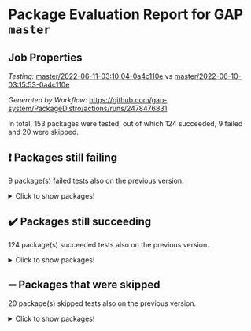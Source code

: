 # Package Evaluation Report for GAP `master`

## Job Properties

*Testing:* [master/2022-06-11-03:10:04-0a4c110e](https://github.com/gap-system/PackageDistro/blob/data/reports/master/2022-06-11-03:10:04-0a4c110e) vs [master/2022-06-10-03:15:53-0a4c110e](https://github.com/gap-system/PackageDistro/blob/data/reports/master/2022-06-10-03:15:53-0a4c110e)

*Generated by Workflow:* https://github.com/gap-system/PackageDistro/actions/runs/2478476831

In total, 153 packages were tested, out of which 124 succeeded, 9 failed and 20 were skipped.

## :exclamation: Packages still failing

9 package(s) failed tests also on the previous version.
<details><summary>Click to show packages!</summary>

- fining 1.4.1 [(failure)](https://github.com/gap-system/PackageDistro/runs/6840430383?check_suite_focus=true)
- francy 1.2.4 [(failure)](https://github.com/gap-system/PackageDistro/runs/6840430491?check_suite_focus=true)
- hap 1.39 [(failure)](https://github.com/gap-system/PackageDistro/runs/6840430745?check_suite_focus=true)
- normalizinterface 1.3.2 [(failure)](https://github.com/gap-system/PackageDistro/runs/6840431417?check_suite_focus=true)
- packagemanager 1.2 [(failure)](https://github.com/gap-system/PackageDistro/runs/6840431778?check_suite_focus=true)
- rcwa 4.6.4 [(failure)](https://github.com/gap-system/PackageDistro/runs/6840432204?check_suite_focus=true)
- recog 1.3.2 [(failure)](https://github.com/gap-system/PackageDistro/runs/6840432419?check_suite_focus=true)
- semigroups 4.0.0 [(failure)](https://github.com/gap-system/PackageDistro/runs/6840432566?check_suite_focus=true)
- ugaly 4.0.2 [(failure)](https://github.com/gap-system/PackageDistro/runs/6840432888?check_suite_focus=true)
</details>

## :heavy_check_mark: Packages still succeeding

124 package(s) succeeded tests also on the previous version.
<details><summary>Click to show packages!</summary>

- ace 5.4 [(success)](https://github.com/gap-system/PackageDistro/runs/6840429516?check_suite_focus=true)
- aclib 1.3.2 [(success)](https://github.com/gap-system/PackageDistro/runs/6840429549?check_suite_focus=true)
- agt 0.2 [(success)](https://github.com/gap-system/PackageDistro/runs/6840429590?check_suite_focus=true)
- alnuth 3.2.1 [(success)](https://github.com/gap-system/PackageDistro/runs/6840429617?check_suite_focus=true)
- anupq 3.2.6 [(success)](https://github.com/gap-system/PackageDistro/runs/6840429662?check_suite_focus=true)
- atlasrep 2.1.2 [(success)](https://github.com/gap-system/PackageDistro/runs/6840429698?check_suite_focus=true)
- autodoc 2022.03.10 [(success)](https://github.com/gap-system/PackageDistro/runs/6840429719?check_suite_focus=true)
- automata 1.15 [(success)](https://github.com/gap-system/PackageDistro/runs/6840429738?check_suite_focus=true)
- automgrp 1.3.2 [(success)](https://github.com/gap-system/PackageDistro/runs/6840429764?check_suite_focus=true)
- autpgrp 1.10.2 [(success)](https://github.com/gap-system/PackageDistro/runs/6840429789?check_suite_focus=true)
- cap 2022.05-09 [(success)](https://github.com/gap-system/PackageDistro/runs/6840429822?check_suite_focus=true)
- caratinterface 2.3.3 [(success)](https://github.com/gap-system/PackageDistro/runs/6840429847?check_suite_focus=true)
- cddinterface 2020.06.24 [(success)](https://github.com/gap-system/PackageDistro/runs/6840429866?check_suite_focus=true)
- circle 1.6.5 [(success)](https://github.com/gap-system/PackageDistro/runs/6840429886?check_suite_focus=true)
- classicpres 1.22 [(success)](https://github.com/gap-system/PackageDistro/runs/6840429908?check_suite_focus=true)
- cohomolo 1.6.10 [(success)](https://github.com/gap-system/PackageDistro/runs/6840429934?check_suite_focus=true)
- congruence 1.2.4 [(success)](https://github.com/gap-system/PackageDistro/runs/6840429953?check_suite_focus=true)
- corelg 1.56 [(success)](https://github.com/gap-system/PackageDistro/runs/6840429969?check_suite_focus=true)
- crime 1.6 [(success)](https://github.com/gap-system/PackageDistro/runs/6840429991?check_suite_focus=true)
- crisp 1.4.5 [(success)](https://github.com/gap-system/PackageDistro/runs/6840430005?check_suite_focus=true)
- crypting 0.10 [(success)](https://github.com/gap-system/PackageDistro/runs/6840430027?check_suite_focus=true)
- cryst 4.1.24 [(success)](https://github.com/gap-system/PackageDistro/runs/6840430044?check_suite_focus=true)
- crystcat 1.1.9 [(success)](https://github.com/gap-system/PackageDistro/runs/6840430066?check_suite_focus=true)
- ctbllib 1.3.4 [(success)](https://github.com/gap-system/PackageDistro/runs/6840430082?check_suite_focus=true)
- cubefree 1.19 [(success)](https://github.com/gap-system/PackageDistro/runs/6840430103?check_suite_focus=true)
- curlinterface 2.2.2 [(success)](https://github.com/gap-system/PackageDistro/runs/6840430128?check_suite_focus=true)
- cvec 2.7.5 [(success)](https://github.com/gap-system/PackageDistro/runs/6840430149?check_suite_focus=true)
- datastructures 0.2.7 [(success)](https://github.com/gap-system/PackageDistro/runs/6840430166?check_suite_focus=true)
- deepthought 1.0.5 [(success)](https://github.com/gap-system/PackageDistro/runs/6840430192?check_suite_focus=true)
- design 1.7 [(success)](https://github.com/gap-system/PackageDistro/runs/6840430211?check_suite_focus=true)
- difsets 2.3.1 [(success)](https://github.com/gap-system/PackageDistro/runs/6840430239?check_suite_focus=true)
- digraphs 1.5.3 [(success)](https://github.com/gap-system/PackageDistro/runs/6840430257?check_suite_focus=true)
- edim 1.3.5 [(success)](https://github.com/gap-system/PackageDistro/runs/6840430282?check_suite_focus=true)
- example 4.3.1 [(success)](https://github.com/gap-system/PackageDistro/runs/6840430308?check_suite_focus=true)
- factint 1.6.3 [(success)](https://github.com/gap-system/PackageDistro/runs/6840430325?check_suite_focus=true)
- ferret 1.0.7 [(success)](https://github.com/gap-system/PackageDistro/runs/6840430342?check_suite_focus=true)
- fga 1.4.0 [(success)](https://github.com/gap-system/PackageDistro/runs/6840430358?check_suite_focus=true)
- float 1.0.3 [(success)](https://github.com/gap-system/PackageDistro/runs/6840430405?check_suite_focus=true)
- format 1.4.3 [(success)](https://github.com/gap-system/PackageDistro/runs/6840430426?check_suite_focus=true)
- forms 1.2.7 [(success)](https://github.com/gap-system/PackageDistro/runs/6840430436?check_suite_focus=true)
- fplsa 1.2.5 [(success)](https://github.com/gap-system/PackageDistro/runs/6840430449?check_suite_focus=true)
- fr 2.4.8 [(success)](https://github.com/gap-system/PackageDistro/runs/6840430466?check_suite_focus=true)
- fwtree 1.3 [(success)](https://github.com/gap-system/PackageDistro/runs/6840430515?check_suite_focus=true)
- gbnp 1.0.5 [(success)](https://github.com/gap-system/PackageDistro/runs/6840430530?check_suite_focus=true)
- generalizedmorphismsforcap 2022.05-01 [(success)](https://github.com/gap-system/PackageDistro/runs/6840430544?check_suite_focus=true)
- genss 1.6.6 [(success)](https://github.com/gap-system/PackageDistro/runs/6840430562?check_suite_focus=true)
- gradedringforhomalg 2022.03-01 [(success)](https://github.com/gap-system/PackageDistro/runs/6840430584?check_suite_focus=true)
- grape 4.8.5 [(success)](https://github.com/gap-system/PackageDistro/runs/6840430608?check_suite_focus=true)
- groupoids 1.69 [(success)](https://github.com/gap-system/PackageDistro/runs/6840430631?check_suite_focus=true)
- grpconst 2.6.2 [(success)](https://github.com/gap-system/PackageDistro/runs/6840430662?check_suite_focus=true)
- guarana 0.96.3 [(success)](https://github.com/gap-system/PackageDistro/runs/6840430685?check_suite_focus=true)
- guava 3.16 [(success)](https://github.com/gap-system/PackageDistro/runs/6840430717?check_suite_focus=true)
- hapcryst 0.1.14 [(success)](https://github.com/gap-system/PackageDistro/runs/6840430800?check_suite_focus=true)
- hecke 1.5.3 [(success)](https://github.com/gap-system/PackageDistro/runs/6840430824?check_suite_focus=true)
- help 3.5 [(success)](https://github.com/gap-system/PackageDistro/runs/6840430844?check_suite_focus=true)
- idrel 2.44 [(success)](https://github.com/gap-system/PackageDistro/runs/6840430878?check_suite_focus=true)
- images 1.3.1 [(success)](https://github.com/gap-system/PackageDistro/runs/6840430895?check_suite_focus=true)
- intpic 0.3.0 [(success)](https://github.com/gap-system/PackageDistro/runs/6840430917?check_suite_focus=true)
- io 4.7.2 [(success)](https://github.com/gap-system/PackageDistro/runs/6840430932?check_suite_focus=true)
- irredsol 1.4.3 [(success)](https://github.com/gap-system/PackageDistro/runs/6840430952?check_suite_focus=true)
- json 2.1.0 [(success)](https://github.com/gap-system/PackageDistro/runs/6840430973?check_suite_focus=true)
- jupyterkernel 1.4.1 [(success)](https://github.com/gap-system/PackageDistro/runs/6840431000?check_suite_focus=true)
- jupyterviz 1.5.1 [(success)](https://github.com/gap-system/PackageDistro/runs/6840431014?check_suite_focus=true)
- kan 1.34 [(success)](https://github.com/gap-system/PackageDistro/runs/6840431036?check_suite_focus=true)
- kbmag 1.5.9 [(success)](https://github.com/gap-system/PackageDistro/runs/6840431057?check_suite_focus=true)
- laguna 3.9.5 [(success)](https://github.com/gap-system/PackageDistro/runs/6840431081?check_suite_focus=true)
- liealgdb 2.2.1 [(success)](https://github.com/gap-system/PackageDistro/runs/6840431100?check_suite_focus=true)
- liepring 2.6 [(success)](https://github.com/gap-system/PackageDistro/runs/6840431121?check_suite_focus=true)
- liering 2.4.2 [(success)](https://github.com/gap-system/PackageDistro/runs/6840431137?check_suite_focus=true)
- linearalgebraforcap 2022.05-04 [(success)](https://github.com/gap-system/PackageDistro/runs/6840431153?check_suite_focus=true)
- loops 3.4.1 [(success)](https://github.com/gap-system/PackageDistro/runs/6840431174?check_suite_focus=true)
- lpres 1.0.3 [(success)](https://github.com/gap-system/PackageDistro/runs/6840431185?check_suite_focus=true)
- majoranaalgebras 1.4 [(success)](https://github.com/gap-system/PackageDistro/runs/6840431203?check_suite_focus=true)
- mapclass 1.4.5 [(success)](https://github.com/gap-system/PackageDistro/runs/6840431237?check_suite_focus=true)
- matgrp 0.64 [(success)](https://github.com/gap-system/PackageDistro/runs/6840431254?check_suite_focus=true)
- modisom 2.5.2 [(success)](https://github.com/gap-system/PackageDistro/runs/6840431274?check_suite_focus=true)
- modulepresentationsforcap 2022.05-03 [(success)](https://github.com/gap-system/PackageDistro/runs/6840431302?check_suite_focus=true)
- monoidalcategories 2022.05-06 [(success)](https://github.com/gap-system/PackageDistro/runs/6840431332?check_suite_focus=true)
- nconvex 2020.11-04 [(success)](https://github.com/gap-system/PackageDistro/runs/6840431350?check_suite_focus=true)
- nilmat 1.4.1 [(success)](https://github.com/gap-system/PackageDistro/runs/6840431369?check_suite_focus=true)
- nock 1.5 [(success)](https://github.com/gap-system/PackageDistro/runs/6840431391?check_suite_focus=true)
- nq 2.5.8 [(success)](https://github.com/gap-system/PackageDistro/runs/6840431457?check_suite_focus=true)
- numericalsgps 1.3.0 [(success)](https://github.com/gap-system/PackageDistro/runs/6840431555?check_suite_focus=true)
- openmath 11.5.1 [(success)](https://github.com/gap-system/PackageDistro/runs/6840431626?check_suite_focus=true)
- orb 4.8.4 [(success)](https://github.com/gap-system/PackageDistro/runs/6840431695?check_suite_focus=true)
- patternclass 2.4.2 [(success)](https://github.com/gap-system/PackageDistro/runs/6840431882?check_suite_focus=true)
- permut 2.0.4 [(success)](https://github.com/gap-system/PackageDistro/runs/6840431947?check_suite_focus=true)
- polenta 1.3.10 [(success)](https://github.com/gap-system/PackageDistro/runs/6840431987?check_suite_focus=true)
- polymaking 0.8.6 [(success)](https://github.com/gap-system/PackageDistro/runs/6840432024?check_suite_focus=true)
- primgrp 3.4.2 [(success)](https://github.com/gap-system/PackageDistro/runs/6840432054?check_suite_focus=true)
- profiling 2.5.0 [(success)](https://github.com/gap-system/PackageDistro/runs/6840432080?check_suite_focus=true)
- qpa 1.33 [(success)](https://github.com/gap-system/PackageDistro/runs/6840432102?check_suite_focus=true)
- quagroup 1.8.3 [(success)](https://github.com/gap-system/PackageDistro/runs/6840432130?check_suite_focus=true)
- radiroot 2.9 [(success)](https://github.com/gap-system/PackageDistro/runs/6840432160?check_suite_focus=true)
- rds 1.8 [(success)](https://github.com/gap-system/PackageDistro/runs/6840432307?check_suite_focus=true)
- repndecomp 1.2.1 [(success)](https://github.com/gap-system/PackageDistro/runs/6840432449?check_suite_focus=true)
- repsn 3.1.0 [(success)](https://github.com/gap-system/PackageDistro/runs/6840432478?check_suite_focus=true)
- resclasses 4.7.2 [(success)](https://github.com/gap-system/PackageDistro/runs/6840432508?check_suite_focus=true)
- scscp 2.3.1 [(success)](https://github.com/gap-system/PackageDistro/runs/6840432534?check_suite_focus=true)
- sglppow 2.2 [(success)](https://github.com/gap-system/PackageDistro/runs/6840432600?check_suite_focus=true)
- sgpviz 0.999.5 [(success)](https://github.com/gap-system/PackageDistro/runs/6840432622?check_suite_focus=true)
- simpcomp 2.1.14 [(success)](https://github.com/gap-system/PackageDistro/runs/6840432635?check_suite_focus=true)
- singular 2020.12.18 [(success)](https://github.com/gap-system/PackageDistro/runs/6840432656?check_suite_focus=true)
- sla 1.5.3 [(success)](https://github.com/gap-system/PackageDistro/runs/6840432669?check_suite_focus=true)
- smallgrp 1.5 [(success)](https://github.com/gap-system/PackageDistro/runs/6840432687?check_suite_focus=true)
- smallsemi 0.6.13 [(success)](https://github.com/gap-system/PackageDistro/runs/6840432703?check_suite_focus=true)
- sonata 2.9.4 [(success)](https://github.com/gap-system/PackageDistro/runs/6840432727?check_suite_focus=true)
- sophus 1.25 [(success)](https://github.com/gap-system/PackageDistro/runs/6840432744?check_suite_focus=true)
- spinsym 1.5.2 [(success)](https://github.com/gap-system/PackageDistro/runs/6840432768?check_suite_focus=true)
- symbcompcc 1.3.2 [(success)](https://github.com/gap-system/PackageDistro/runs/6840432792?check_suite_focus=true)
- thelma 1.3 [(success)](https://github.com/gap-system/PackageDistro/runs/6840432809?check_suite_focus=true)
- tomlib 1.2.9 [(success)](https://github.com/gap-system/PackageDistro/runs/6840432829?check_suite_focus=true)
- toric 1.9.5 [(success)](https://github.com/gap-system/PackageDistro/runs/6840432848?check_suite_focus=true)
- transgrp 3.6.2 [(success)](https://github.com/gap-system/PackageDistro/runs/6840432867?check_suite_focus=true)
- unipot 1.5 [(success)](https://github.com/gap-system/PackageDistro/runs/6840432909?check_suite_focus=true)
- unitlib 4.1.0 [(success)](https://github.com/gap-system/PackageDistro/runs/6840432925?check_suite_focus=true)
- utils 0.72 [(success)](https://github.com/gap-system/PackageDistro/runs/6840432956?check_suite_focus=true)
- uuid 0.7 [(success)](https://github.com/gap-system/PackageDistro/runs/6840432990?check_suite_focus=true)
- walrus 0.9991 [(success)](https://github.com/gap-system/PackageDistro/runs/6840433016?check_suite_focus=true)
- wedderga 4.10.2 [(success)](https://github.com/gap-system/PackageDistro/runs/6840433046?check_suite_focus=true)
- xmod 2.88 [(success)](https://github.com/gap-system/PackageDistro/runs/6840433070?check_suite_focus=true)
- xmodalg 1.22 [(success)](https://github.com/gap-system/PackageDistro/runs/6840433092?check_suite_focus=true)
- yangbaxter 0.10.0 [(success)](https://github.com/gap-system/PackageDistro/runs/6840433123?check_suite_focus=true)
- zeromqinterface 0.13 [(success)](https://github.com/gap-system/PackageDistro/runs/6840433147?check_suite_focus=true)
</details>

## :heavy_minus_sign: Packages that were skipped

20 package(s) skipped tests also on the previous version.
<details><summary>Click to show packages!</summary>

- 4ti2interface 2022.03-01 [(skipped)](https://github.com/gap-system/PackageDistro/runs/6840381382?check_suite_focus=true)
- browse 1.8.14 [(skipped)](https://github.com/gap-system/PackageDistro/runs/6840381382?check_suite_focus=true)
- examplesforhomalg 2022.03-01 [(skipped)](https://github.com/gap-system/PackageDistro/runs/6840381382?check_suite_focus=true)
- gapdoc 1.6.5 [(skipped)](https://github.com/gap-system/PackageDistro/runs/6840381382?check_suite_focus=true)
- gauss 2022.03-01 [(skipped)](https://github.com/gap-system/PackageDistro/runs/6840381382?check_suite_focus=true)
- gaussforhomalg 2022.03-01 [(skipped)](https://github.com/gap-system/PackageDistro/runs/6840381382?check_suite_focus=true)
- gradedmodules 2022.03-01 [(skipped)](https://github.com/gap-system/PackageDistro/runs/6840381382?check_suite_focus=true)
- homalg 2022.03-01 [(skipped)](https://github.com/gap-system/PackageDistro/runs/6840381382?check_suite_focus=true)
- homalgtocas 2022.03-01 [(skipped)](https://github.com/gap-system/PackageDistro/runs/6840381382?check_suite_focus=true)
- io_forhomalg 2022.03-01 [(skipped)](https://github.com/gap-system/PackageDistro/runs/6840381382?check_suite_focus=true)
- itc 1.5.1 [(skipped)](https://github.com/gap-system/PackageDistro/runs/6840381382?check_suite_focus=true)
- localizeringforhomalg 2022.03-01 [(skipped)](https://github.com/gap-system/PackageDistro/runs/6840381382?check_suite_focus=true)
- matricesforhomalg 2022.04-01 [(skipped)](https://github.com/gap-system/PackageDistro/runs/6840381382?check_suite_focus=true)
- modules 2022.03-01 [(skipped)](https://github.com/gap-system/PackageDistro/runs/6840381382?check_suite_focus=true)
- polycyclic 2.16 [(skipped)](https://github.com/gap-system/PackageDistro/runs/6840381382?check_suite_focus=true)
- ringsforhomalg 2022.04-01 [(skipped)](https://github.com/gap-system/PackageDistro/runs/6840381382?check_suite_focus=true)
- sco 2022.03-01 [(skipped)](https://github.com/gap-system/PackageDistro/runs/6840381382?check_suite_focus=true)
- toolsforhomalg 2022.05-01 [(skipped)](https://github.com/gap-system/PackageDistro/runs/6840381382?check_suite_focus=true)
- toricvarieties 2022.03.23 [(skipped)](https://github.com/gap-system/PackageDistro/runs/6840381382?check_suite_focus=true)
- xgap 4.31 [(skipped)](https://github.com/gap-system/PackageDistro/runs/6840381382?check_suite_focus=true)
</details>

